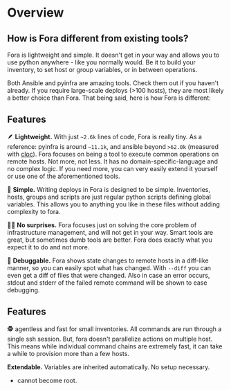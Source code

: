 # Overview

## How is Fora different from existing tools?

Fora is lightweight and simple. It doesn't get in your way and allows
you to use python anywhere - like you normally would.
Be it to build your inventory, to set host or group variables, or in between operations.

Both Ansible and pyinfra are amazing tools. Check them out if you haven't already.
If you require large-scale deploys (>100 hosts), they are most likely a better choice than Fora.
That being said, here is how Fora is different:

## Features

🪶 **Lightweight.** With just `~2.6k` lines of code, Fora is really tiny.
As a reference: pyinfra is around `~11.1k`, and ansible beyond `>62.0k` (measured with [cloc](https://github.com/AlDanial/cloc)).
Fora focuses on being a tool to execute common operations on remote hosts. Not more, not less.
It has no domain-specific-language and no complex logic.
If you need more, you can very easily extend it yourself or use one of the aforementioned tools.

🌱 **Simple.** Writing deploys in Fora is designed to be simple.
Inventories, hosts, groups and scripts are just regular python scripts defining global variables.
This allows you to anything you like in these files without adding complexity to fora.

🎉⃠ **No surprises.** Fora focuses just on solving the core problem of infrastructure management,
and will not get in your way. Smart tools are great, but sometimes dumb tools are better.
Fora does exactly what you expect it to do and not more.

🐞 **Debuggable.** Fora shows state changes to remote hosts in a diff-like manner,
so you can easily spot what has changed. With `--diff` you can even get a diff of
files that were changed. Also in case an error occurs, stdout and stderr of the failed
remote command will be shown to ease debugging.

## Features

🕵️ agentless and fast for small inventories.
All commands are run through a single ssh session.
But, fora doesn't parallelize actions on multiple host. This means while
individual command chains are extremely fast, it can take a while to provision
more than a few hosts.

**Extendable.** Variables are inherited automatically. No setup necessary.

- cannot become root.
